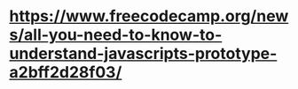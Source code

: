 # https://www.freecodecamp.org/news/all-you-need-to-know-to-understand-javascripts-prototype-a2bff2d28f03/
